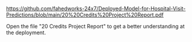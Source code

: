 https://github.com/fahedworks-24x7/Deployed-Model-for-Hospital-Visit-Predictions/blob/main/20%20Credits%20Project%20Report.pdf


Open the file "20 Credits Project Report" to get a better understanding at the deployment.
